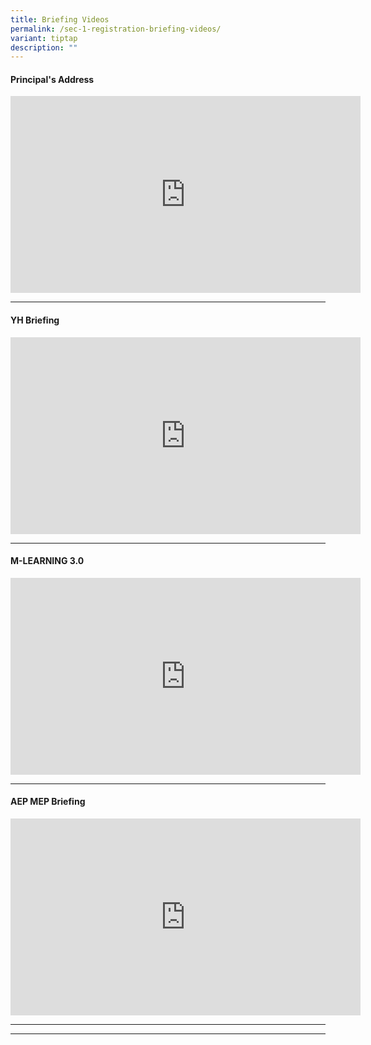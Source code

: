 ```yaml
---
title: Briefing Videos
permalink: /sec-1-registration-briefing-videos/
variant: tiptap
description: ""
---
```

<h4>Principal's Address</h4>
<div class="iframe-wrapper">
<iframe height="315" width="560" allowfullscreen="true" frameborder="0" src="https://www.youtube.com/embed/7fKy2aOF_t4?si=fCSq17GWW5ewTBGm"></iframe>
</div>
<p></p>
<hr>
<p></p>
<h4>YH Briefing</h4>
<div class="iframe-wrapper">
<iframe height="315" width="560" allowfullscreen="true" frameborder="0" src="https://www.youtube.com/embed/hNXfUDWwwcM?si=l4vaZqpCcXGEPt2c"></iframe>
</div>
<p></p>
<hr>
<p></p>
<h4>M-LEARNING 3.0</h4>
<div class="iframe-wrapper">
<iframe height="315" width="560" allowfullscreen="true" frameborder="0" src="https://www.youtube.com/embed/lJ4FL1I6cjo?si=bvmEAbxLBVwHxkdp"></iframe>
</div>
<p></p>
<hr>
<p></p>
<h4>AEP MEP Briefing</h4>
<div class="iframe-wrapper">
<iframe height="315" width="560" allowfullscreen="true" frameborder="0" src="https://www.youtube.com/embed/5wDP1btoonE?si=r6NJcKxNN6QQiWF-"></iframe>
</div>
<hr>
<hr>
<p></p>
<p></p>
<p></p>